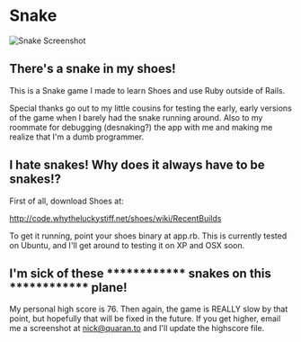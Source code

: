 # Snake

![Snake Screenshot](https://raw.github.com/qrush/snake/master/screenshot.png)


## There's a snake in my shoes!

This is a Snake game I made to learn Shoes and use Ruby outside of Rails. 

Special thanks go out to my little cousins for testing the early, early versions
of the game when I barely had the snake running around. Also to my roommate for 
debugging (desnaking?) the app with me and making me realize that I'm a dumb
programmer.

## I hate snakes! Why does it always have to be snakes!?

First of all, download Shoes at:

http://code.whytheluckystiff.net/shoes/wiki/RecentBuilds

To get it running, point your shoes binary at app.rb. This is currently tested
on Ubuntu, and I'll get around to testing it on XP and OSX soon.

## I'm sick of these \*\*\*\*\*\*\*\*\*\*\*\* snakes on this \*\*\*\*\*\*\*\*\*\*\*\* plane!

My personal high score is 76. Then again, the game is REALLY slow by that point,
but hopefully that will be fixed in the future. If you get higher, email me a
screenshot at nick@quaran.to and I'll update the highscore file.
